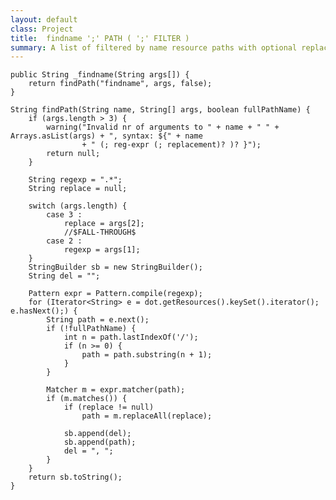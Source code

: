 ```yaml
---
layout: default
class: Project
title:	findname ';' PATH ( ';' FILTER )
summary: A list of filtered by name resource paths with optional replacement
---
```


	public String _findname(String args[]) {
		return findPath("findname", args, false);
	}

	String findPath(String name, String[] args, boolean fullPathName) {
		if (args.length > 3) {
			warning("Invalid nr of arguments to " + name + " " + Arrays.asList(args) + ", syntax: ${" + name
					+ " (; reg-expr (; replacement)? )? }");
			return null;
		}

		String regexp = ".*";
		String replace = null;

		switch (args.length) {
			case 3 :
				replace = args[2];
				//$FALL-THROUGH$
			case 2 :
				regexp = args[1];
		}
		StringBuilder sb = new StringBuilder();
		String del = "";

		Pattern expr = Pattern.compile(regexp);
		for (Iterator<String> e = dot.getResources().keySet().iterator(); e.hasNext();) {
			String path = e.next();
			if (!fullPathName) {
				int n = path.lastIndexOf('/');
				if (n >= 0) {
					path = path.substring(n + 1);
				}
			}

			Matcher m = expr.matcher(path);
			if (m.matches()) {
				if (replace != null)
					path = m.replaceAll(replace);

				sb.append(del);
				sb.append(path);
				del = ", ";
			}
		}
		return sb.toString();
	}
